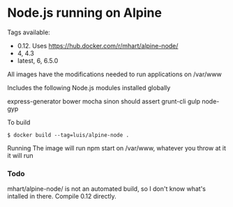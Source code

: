 # Node.js running on Alpine

Tags available:

- 0.12. Uses https://hub.docker.com/r/mhart/alpine-node/
- 4, 4.3
- latest, 6, 6.5.0

All images have the modifications needed to run applications on /var/www

Includes the following Node.js modules installed globally

express-generator bower mocha sinon should assert grunt-cli gulp node-gyp

To build

    $ docker build --tag=luis/alpine-node .

Running
The image will run npm start on /var/www, whatever you throw at it it will run

### Todo

mhart/alpine-node/ is not an automated build, so I don't know what's intalled in there.
Compile 0.12 directly.
